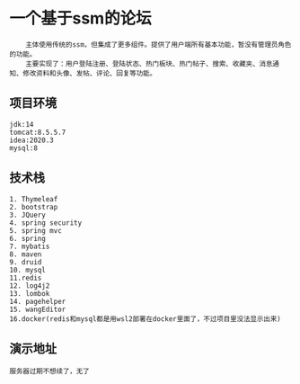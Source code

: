 # 一个基于ssm的论坛
		主体使用传统的ssm，但集成了更多组件。提供了用户端所有基本功能，暂没有管理员角色的功能。
		主要实现了：用户登陆注册、登陆状态、热门板块、热门帖子、搜索、收藏夹、消息通知、修改资料和头像、发帖、评论、回复等功能。
## 项目环境
	jdk:14
	tomcat:8.5.5.7
	idea:2020.3
	mysql:8
## 技术栈
    1. Thymeleaf
    2. bootstrap
    3. JQuery
    4. spring security
    5. spring mvc
    6. spring
    7. mybatis
    8. maven
    9. druid
    10. mysql
    11.redis
    12. log4j2
    13. lombok
    14. pagehelper
    15. wangEditor
    16.docker(redis和mysql都是用wsl2部署在docker里面了，不过项目里没法显示出来)

## 演示地址
    服务器过期不想续了，无了